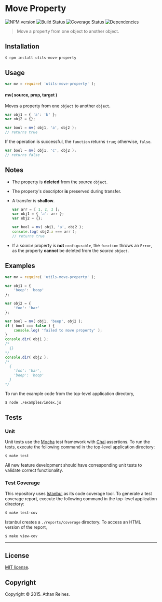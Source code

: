 Move Property
===
[![NPM version][npm-image]][npm-url] [![Build Status][travis-image]][travis-url] [![Coverage Status][codecov-image]][codecov-url] [![Dependencies][dependencies-image]][dependencies-url]

> Move a property from one object to another object.


## Installation

``` bash
$ npm install utils-move-property
```


## Usage

``` javascript
var mv = require( 'utils-move-property' );
```

#### mv( source, prop, target )

Moves a property from one `object` to another `object`.

``` javascript
var obj1 = { 'a': 'b' };
var obj2 = {};

var bool = mv( obj1, 'a', obj2 );
// returns true
```

If the operation is successful, the `function` returns `true`; otherwise, `false`.

``` javascript
var bool = mv( obj1, 'c', obj2 );
// returns false
```



## Notes

*	The property is __deleted__ from the *source* `object`.
*	The property's descriptor __is__ preserved during transfer.
* 	A transfer is __shallow__.

	``` javascript
	var arr = [ 1, 2, 3 ];
	var obj1 = { 'a': arr };
	var obj2 = {};

	var bool = mv( obj1, 'a', obj2 );
	console.log( obj2.a === arr );
	// returns true
	```

*	If a *source* property is __not__ `configurable`, the `function` throws an `Error`, as the property __cannot__ be deleted from the *source* `object`.



## Examples

``` javascript
var mv = require( 'utils-move-property' );

var obj1 = {
	'beep': 'boop'
};

var obj2 = {
	'foo': 'bar'
};

var bool = mv( obj1, 'beep', obj2 );
if ( bool === false ) {
	console.log( 'failed to move property' );
}
console.dir( obj1 );
/*
  {}
*/
console.dir( obj2 );
/*
  {
    'foo': 'bar',
    'beep': 'boop'
  }
*/
```

To run the example code from the top-level application directory,

``` bash
$ node ./examples/index.js
```


## Tests

### Unit

Unit tests use the [Mocha][mocha] test framework with [Chai][chai] assertions. To run the tests, execute the following command in the top-level application directory:

``` bash
$ make test
```

All new feature development should have corresponding unit tests to validate correct functionality.


### Test Coverage

This repository uses [Istanbul][istanbul] as its code coverage tool. To generate a test coverage report, execute the following command in the top-level application directory:

``` bash
$ make test-cov
```

Istanbul creates a `./reports/coverage` directory. To access an HTML version of the report,

``` bash
$ make view-cov
```


---
## License

[MIT license](http://opensource.org/licenses/MIT).


## Copyright

Copyright &copy; 2015. Athan Reines.


[npm-image]: http://img.shields.io/npm/v/utils-move-property.svg
[npm-url]: https://npmjs.org/package/utils-move-property

[travis-image]: http://img.shields.io/travis/kgryte/utils-move-property/master.svg
[travis-url]: https://travis-ci.org/kgryte/utils-move-property

[codecov-image]: https://img.shields.io/codecov/c/github/kgryte/utils-move-property/master.svg
[codecov-url]: https://codecov.io/github/kgryte/utils-move-property?branch=master

[dependencies-image]: http://img.shields.io/david/kgryte/utils-move-property.svg
[dependencies-url]: https://david-dm.org/kgryte/utils-move-property

[dev-dependencies-image]: http://img.shields.io/david/dev/kgryte/utils-move-property.svg
[dev-dependencies-url]: https://david-dm.org/dev/kgryte/utils-move-property

[github-issues-image]: http://img.shields.io/github/issues/kgryte/utils-move-property.svg
[github-issues-url]: https://github.com/kgryte/utils-move-property/issues

[mocha]: http://mochajs.org/
[chai]: http://chaijs.com
[istanbul]: https://github.com/gotwarlost/istanbul
